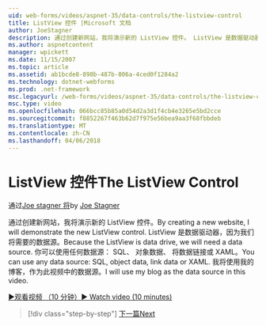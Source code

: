 ```yaml
---
uid: web-forms/videos/aspnet-35/data-controls/the-listview-control
title: ListView 控件 |Microsoft 文档
author: JoeStagner
description: 通过创建新网站，我将演示新的 ListView 控件。 ListView 是数据驱动器，因为我们将需要的数据源。 你可以使用任何数据...
ms.author: aspnetcontent
manager: wpickett
ms.date: 11/15/2007
ms.topic: article
ms.assetid: ab1bcde8-898b-487b-806a-4ced0f1284a2
ms.technology: dotnet-webforms
ms.prod: .net-framework
msc.legacyurl: /web-forms/videos/aspnet-35/data-controls/the-listview-control
msc.type: video
ms.openlocfilehash: 066bcc85b85a0d54d2a3d1f4cb4e3265e5bd2cce
ms.sourcegitcommit: f8852267f463b62d7f975e56bea9aa3f68fbbdeb
ms.translationtype: MT
ms.contentlocale: zh-CN
ms.lasthandoff: 04/06/2018
---
```

<a name="the-listview-control"></a><span data-ttu-id="b641b-105">ListView 控件</span><span class="sxs-lookup"><span data-stu-id="b641b-105">The ListView Control</span></span>
====================
<span data-ttu-id="b641b-106">通过[Joe stagner 将](https://github.com/JoeStagner)</span><span class="sxs-lookup"><span data-stu-id="b641b-106">by [Joe Stagner](https://github.com/JoeStagner)</span></span>

<span data-ttu-id="b641b-107">通过创建新网站，我将演示新的 ListView 控件。</span><span class="sxs-lookup"><span data-stu-id="b641b-107">By creating a new website, I will demonstrate the new ListView control.</span></span> <span data-ttu-id="b641b-108">ListView 是数据驱动器，因为我们将需要的数据源。</span><span class="sxs-lookup"><span data-stu-id="b641b-108">Because the ListView is data drive, we will need a data source.</span></span> <span data-ttu-id="b641b-109">你可以使用任何数据源： SQL、 对象数据、 将数据链接或 XAML。</span><span class="sxs-lookup"><span data-stu-id="b641b-109">You can use any data source: SQL, object data, link data or XAML.</span></span> <span data-ttu-id="b641b-110">我将使用我的博客，作为此视频中的数据源。</span><span class="sxs-lookup"><span data-stu-id="b641b-110">I will use my blog as the data source in this video.</span></span>

[<span data-ttu-id="b641b-111">&#9654;观看视频 （10 分钟）</span><span class="sxs-lookup"><span data-stu-id="b641b-111">&#9654; Watch video (10 minutes)</span></span>](https://channel9.msdn.com/Blogs/ASP-NET-Site-Videos/the-listview-control)

> [!div class="step-by-step"]
> [<span data-ttu-id="b641b-112">下一篇</span><span class="sxs-lookup"><span data-stu-id="b641b-112">Next</span></span>](the-datapager-control.md)
